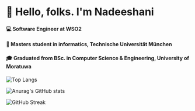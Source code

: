 # 👋  Hello, folks. I'm Nadeeshani

  #### :computer: Software Engineer at WSO2 
  #### :book:  Masters student in informatics, Technische Universität München
  #### :mortar_board:  Graduated from BSc. in Computer Science & Engineering, University of Moratuwa

![Top Langs](https://github-readme-stats.vercel.app/api/top-langs/?username=WilliamANadeeshani&langs_count=8&count_private=true&show_icons=true&layout=compact&theme=nightowl)

![Anurag's GitHub stats](https://github-readme-stats.vercel.app/api?username=WilliamANadeeshani&count_private=true&show_icons=true&theme=nightowl)

![GitHub Streak](https://github-readme-streak-stats.herokuapp.com/?user=WilliamANadeeshani&count_private=true&theme=dark&theme=nightowl)


<!--
**WilliamANadeeshani/WilliamANadeeshani** is a ✨ _special_ ✨ repository because its `README.md` (this file) appears on your GitHub profile.

Here are some ideas to get you started:

- 🔭 I’m currently working on ...
- 🌱 I’m currently learning ...
- 👯 I’m looking to collaborate on ...
- 🤔 I’m looking for help with ...
- 💬 Ask me about ...
- 📫 How to reach me: ...
- 😄 Pronouns: ...
- ⚡ Fun fact: ...
-->
